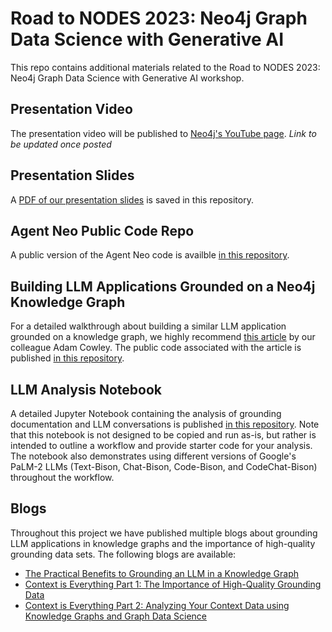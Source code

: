 # Road to NODES 2023: Neo4j Graph Data Science with Generative AI
This repo contains additional materials related to the Road to NODES 2023: Neo4j Graph Data Science with Generative AI workshop.

## Presentation Video
The presentation video will be published to [Neo4j's YouTube page](https://www.youtube.com/neo4j). *Link to be updated once posted*

## Presentation Slides
A [PDF of our presentation slides](https://github.com/danb-neo4j/NODES2023_GDS_GenAI/blob/main/NODES_2023_GDS_GenAI.pdf) is saved in this repository.

## Agent Neo Public Code Repo
A public version of the Agent Neo code is availble [in this repository](https://github.com/a-s-g93/agent-neo-public).

## Building LLM Applications Grounded on a Neo4j Knowledge Graph
For a detailed walkthrough about building a similar LLM application grounded on a knowledge graph, we highly recommend [this article](https://neo4j.com/developer-blog/building-educational-chatbot-neo4j/) by our colleague Adam Cowley. The public code associated with the article is published [in this repository](https://github.com/neo4j-graphacademy/learning-assistant).

## LLM Analysis Notebook
A detailed Jupyter Notebook containing the analysis of grounding documentation and LLM conversations is published [in this repository](https://github.com/danb-neo4j/NODES2023_GDS_GenAI/blob/main/NODES2023_GenAI_GDS_Analysis.ipynb). Note that this notebook is not designed to be copied and run as-is, but rather is intended to outline a workflow and provide starter code for your analysis. The notebook also demonstrates using different versions of Google's PaLM-2 LLMs (Text-Bison, Chat-Bison, Code-Bison, and CodeChat-Bison) throughout the workflow. 

## Blogs
Throughout this project we have published multiple blogs about grounding LLM applications in knowledge graphs and the importance of high-quality grounding data sets. The following blogs are available:
* [The Practical Benefits to Grounding an LLM in a Knowledge Graph](https://medium.com/@bukowski.daniel/the-practical-benefits-to-grounding-an-llm-in-a-knowledge-graph-919918eb493)
* [Context is Everything Part 1: The Importance of High-Quality Grounding Data](https://medium.com/@bukowski.daniel/context-is-everything-part-1-the-importance-of-high-quality-grounding-data-7a93dbaded96)
* [Context is Everything Part 2: Analyzing Your Context Data using Knowledge Graphs and Graph Data Science](https://medium.com/@bukowski.daniel/context-is-everything-part-2-analyzing-your-context-data-using-knowledge-graphs-and-graph-data-afb832ce894c)
